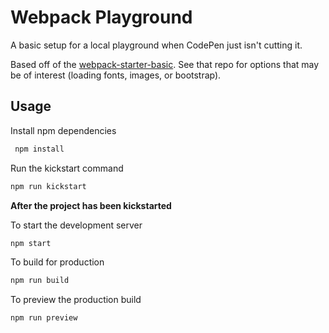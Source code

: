 # Webpack Playground

A basic setup for a local playground when CodePen just isn't cutting it.

Based off of the [webpack-starter-basic](https://github.com/lifenautjoe/webpack-starter-basic). See that repo for options that may be of interest (loading fonts, images, or bootstrap).

## Usage

Install npm dependencies

```sh
 npm install 
```

Run the kickstart command
```sh
npm run kickstart
```

**After the project has been kickstarted**

To start the development server

```sh
npm start
```

To build for production

```sh
npm run build
```

To preview the production build
```sh
npm run preview
```
